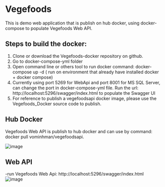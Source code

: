# Vegefoods
This is demo web application that is publish on hub docker, using docker-compose to populate Vegefoods Web API.
## Steps to build the docker:
1. Clone or download the Vegefoods-docker repository on github.
2. Go to docker-compose-yml folder
3. Open command line or others tool to run docker command: docker-compose up -d  ( run on environment that already have installed docker + docker compose)
4. Currently using port 5269 for WebApi and port 8001 for MS SQL Server, can change the port in docker-compose-yml file. Run the url: http://localhost:5296/swagger/index.html to populate the Swagger UI
5. For reference to publish a vegefoodsapi docker image, please use the Vegefoods_Docker source code to publish.
## Hub Docker
Vegefoods Web API is publish to hub docker and can use by command: docker pull vominhman/vegefoodsapi.

![image](https://github.com/manvominh/vegefoods-docker/assets/133474782/1dba92af-550e-404c-8e7f-32f2398c96f4)
## Web API
-run Vegefoods Web Api: http://localhost:5296/swagger/index.html
![image](https://github.com/manvominh/Vegefoods/assets/133474782/a1a96859-afbd-41c2-93f3-18e5cba4811a)


